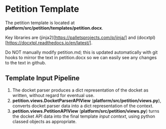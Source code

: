 # Petition Template

The petition template is located at
**platform/src/petition/templates/petition.docx**.

Key libraries are (jinja2)[https://palletsprojects.com/p/jinja/] and
(docxtpl)[https://docxtpl.readthedocs.io/en/latest/].

Do NOT manually modify petition.md; this is updated automatically with git hooks to mirror the text in petition.docx so we can easily see any changes to the text in github.

## Template Input Pipeline

1. The docket parser produces a dict representation of the docket as written,
without regard for eventual use.
2. **petition.views.DocketParserAPIView** (**platform/src/petition/views.py**),
converts docket parser data into a dict representation of the context.
3.  **petition.views.PetitionAPIView** (**platform/src/petition/views.py**)
turns the docket API data into the final template *input context*, using python
classed objects as appropriate.
